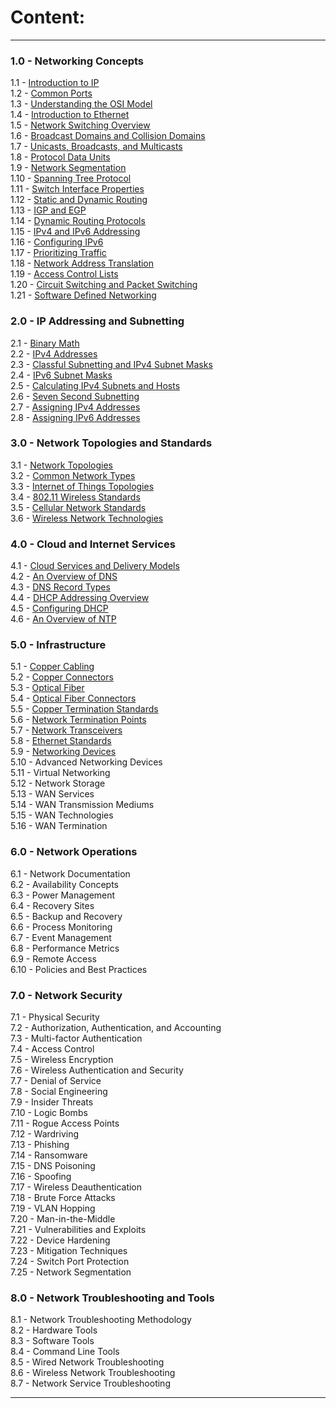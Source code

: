 # Content:  
---

### 1.0 - Networking Concepts  
1.1 - [Introduction to IP](https://github.com/aw-junaid/Computer-Science/blob/main/Computer%20Networks/Network%2B/Course/Introduction%20to%20IP.md)  
1.2 - [Common Ports](https://github.com/aw-junaid/Computer-Science/blob/main/Computer%20Networks/Network%2B/Course/Common%20Ports.md)  
1.3 - [Understanding the OSI Model](https://github.com/aw-junaid/Computer-Science/blob/main/Computer%20Networks/Network%2B/Course/Understanding%20the%20OSI%20Model.md)  
1.4 - [Introduction to Ethernet](https://github.com/aw-junaid/Computer-Science/blob/main/Computer%20Networks/Network%2B/Course/Introduction%20to%20Ethernet.md)  
1.5 - [Network Switching Overview](https://github.com/aw-junaid/Computer-Science/blob/main/Computer%20Networks/Network%2B/Course/Network%20Switching%20Overview.md)  
1.6 - [Broadcast Domains and Collision Domains](https://github.com/aw-junaid/Computer-Science/blob/main/Computer%20Networks/Network%2B/Course/Broadcast%20Domains%20and%20Collision%20Domains.md)  
1.7 - [Unicasts, Broadcasts, and Multicasts](https://github.com/aw-junaid/Computer-Science/blob/main/Computer%20Networks/Network%2B/Course/Unicasts%2C%20Broadcasts%2C%20and%20Multicasts.md)  
1.8 - [Protocol Data Units](https://github.com/aw-junaid/Computer-Science/blob/main/Computer%20Networks/Network%2B/Course/Protocol%20Data%20Units.md)  
1.9 - [Network Segmentation](https://github.com/aw-junaid/Computer-Science/blob/main/Computer%20Networks/Network%2B/Course/Network%20Segmentation.md)  
1.10 - [Spanning Tree Protocol](https://github.com/aw-junaid/Computer-Science/blob/main/Computer%20Networks/Network%2B/Course/Spanning%20Tree%20Protocol.md)  
1.11 - [Switch Interface Properties](https://github.com/aw-junaid/Computer-Science/blob/main/Computer%20Networks/Network%2B/Course/Switch%20Interface%20Properties.md)  
1.12 - [Static and Dynamic Routing](https://github.com/aw-junaid/Computer-Science/blob/main/Computer%20Networks/Network%2B/Course/Static%20and%20Dynamic%20Routing.md)  
1.13 - [IGP and EGP](https://github.com/aw-junaid/Computer-Science/blob/main/Computer%20Networks/Network%2B/Course/IGP%20and%20EGP.md)  
1.14 - [Dynamic Routing Protocols](https://github.com/aw-junaid/Computer-Science/blob/main/Computer%20Networks/Network%2B/Course/Dynamic%20Routing%20Protocols.md)  
1.15 - [IPv4 and IPv6 Addressing](https://github.com/aw-junaid/Computer-Science/blob/main/Computer%20Networks/Network%2B/Course/IPv4%20and%20IPv6%20Addressing.md)  
1.16 - [Configuring IPv6](https://github.com/aw-junaid/Computer-Science/blob/main/Computer%20Networks/Network%2B/Course/Configuring%20IPv6.md)  
1.17 - [Prioritizing Traffic](https://github.com/aw-junaid/Computer-Science/blob/main/Computer%20Networks/Network%2B/Course/Prioritizing%20Traffic.md)  
1.18 - [Network Address Translation](https://github.com/aw-junaid/Computer-Science/blob/main/Computer%20Networks/Network%2B/Course/Network%20Address%20Translation.md)  
1.19 - [Access Control Lists](https://github.com/aw-junaid/Computer-Science/blob/main/Computer%20Networks/Network%2B/Course/Access%20Control%20Lists.md)  
1.20 - [Circuit Switching and Packet Switching](https://github.com/aw-junaid/Computer-Science/blob/main/Computer%20Networks/Network%2B/Course/Circuit%20Switching%20and%20Packet%20Switching.md)  
1.21 - [Software Defined Networking](https://github.com/aw-junaid/Computer-Science/blob/main/Computer%20Networks/Network%2B/Course/Software%20Defined%20Networking.md)  

### 2.0 - IP Addressing and Subnetting  
2.1 - [Binary Math](https://github.com/aw-junaid/Computer-Science/blob/main/Computer%20Networks/Network%2B/Course/Binary%20Math.md)  
2.2 - [IPv4 Addresses](https://github.com/aw-junaid/Computer-Science/blob/main/Computer%20Networks/Network%2B/Course/IPv4%20Addresses.md)  
2.3 - [Classful Subnetting and IPv4 Subnet Masks](https://github.com/aw-junaid/Computer-Science/blob/main/Computer%20Networks/Network%2B/Course/Classful%20Subnetting%20and%20IPv4%20Subnet%20Masks.md)  
2.4 - [IPv6 Subnet Masks](https://github.com/aw-junaid/Computer-Science/blob/main/Computer%20Networks/Network%2B/Course/IPv6%20Subnet%20Masks.md)  
2.5 - [Calculating IPv4 Subnets and Hosts](https://github.com/aw-junaid/Computer-Science/blob/main/Computer%20Networks/Network%2B/Course/Calculating%20IPv4%20Subnets%20and%20Hosts.md)  
2.6 - [Seven Second Subnetting](https://github.com/aw-junaid/Computer-Science/blob/main/Computer%20Networks/Network%2B/Course/Seven%20Second%20Subnetting.md)  
2.7 - [Assigning IPv4 Addresses](https://github.com/aw-junaid/Computer-Science/blob/main/Computer%20Networks/Network%2B/Course/Assigning%20IPv4%20Addresses.md)  
2.8 - [Assigning IPv6 Addresses](https://github.com/aw-junaid/Computer-Science/blob/main/Computer%20Networks/Network%2B/Course/Assigning%20IPv6%20Addresses.md)  

### 3.0 - Network Topologies and Standards  
3.1 - [Network Topologies](https://github.com/aw-junaid/Computer-Science/blob/main/Computer%20Networks/Network%2B/Course/Network%20Topologies.md)  
3.2 - [Common Network Types](https://github.com/aw-junaid/Computer-Science/blob/main/Computer%20Networks/Network%2B/Course/Common%20Network%20Types.md)  
3.3 - [Internet of Things Topologies](https://github.com/aw-junaid/Computer-Science/blob/main/Computer%20Networks/Network%2B/Course/Internet%20of%20Things%20Topologies.md)  
3.4 - [802.11 Wireless Standards](https://github.com/aw-junaid/Computer-Science/blob/main/Computer%20Networks/Network%2B/Course/802.11%20Wireless%20Standards.md)  
3.5 - [Cellular Network Standards](https://github.com/aw-junaid/Computer-Science/blob/main/Computer%20Networks/Network%2B/Course/Cellular%20Network%20Standards.md)  
3.6 - [Wireless Network Technologies](https://github.com/aw-junaid/Computer-Science/blob/main/Computer%20Networks/Network%2B/Course/Wireless%20Network%20Technologies.md)  

### 4.0 - Cloud and Internet Services  
4.1 - [Cloud Services and Delivery Models](https://github.com/aw-junaid/Computer-Science/blob/main/Computer%20Networks/Network%2B/Course/Cloud%20Services%20and%20Delivery%20Models.md)  
4.2 - [An Overview of DNS](https://github.com/aw-junaid/Computer-Science/blob/main/Computer%20Networks/Network%2B/Course/An%20Overview%20of%20DNS.md)  
4.3 - [DNS Record Types](https://github.com/aw-junaid/Computer-Science/blob/main/Computer%20Networks/Network%2B/Course/DNS%20Record%20Types.md)  
4.4 - [DHCP Addressing Overview](https://github.com/aw-junaid/Computer-Science/blob/main/Computer%20Networks/Network%2B/Course/DHCP%20Addressing%20Overview.md)  
4.5 - [Configuring DHCP](https://github.com/aw-junaid/Computer-Science/blob/main/Computer%20Networks/Network%2B/Course/Configuring%20DHCP.md)  
4.6 - [An Overview of NTP](https://github.com/aw-junaid/Computer-Science/blob/main/Computer%20Networks/Network%2B/Course/An%20Overview%20of%20NTP.md)  

### 5.0 - Infrastructure  
5.1 - [Copper Cabling](https://github.com/aw-junaid/Computer-Science/blob/main/Computer%20Networks/Network%2B/Course/Copper%20Cabling.md)  
5.2 - [Copper Connectors](https://github.com/aw-junaid/Computer-Science/blob/main/Computer%20Networks/Network%2B/Course/Copper%20Connectors.md)  
5.3 - [Optical Fiber](https://github.com/aw-junaid/Computer-Science/blob/main/Computer%20Networks/Network%2B/Course/Optical%20Fiber.md)  
5.4 - [Optical Fiber Connectors](https://github.com/aw-junaid/Computer-Science/blob/main/Computer%20Networks/Network%2B/Course/Optical%20Fiber%20Connectors.md)  
5.5 - [Copper Termination Standards](https://github.com/aw-junaid/Computer-Science/blob/main/Computer%20Networks/Network%2B/Course/Copper%20Termination%20Standards.md)  
5.6 - [Network Termination Points](https://github.com/aw-junaid/Computer-Science/blob/main/Computer%20Networks/Network%2B/Course/Network%20Termination%20Points.md)  
5.7 - [Network Transceivers](https://github.com/aw-junaid/Computer-Science/blob/main/Computer%20Networks/Network%2B/Course/Network%20Transceivers.md)  
5.8 - [Ethernet Standards](https://github.com/aw-junaid/Computer-Science/blob/main/Computer%20Networks/Network%2B/Course/Ethernet%20Standards.md)  
5.9 - [Networking Devices](https://github.com/aw-junaid/Computer-Science/blob/main/Computer%20Networks/Network%2B/Course/Networking%20Devices.md)  
5.10 - Advanced Networking Devices  
5.11 - Virtual Networking  
5.12 - Network Storage  
5.13 - WAN Services  
5.14 - WAN Transmission Mediums  
5.15 - WAN Technologies  
5.16 - WAN Termination  

### 6.0 - Network Operations  
6.1 - Network Documentation  
6.2 - Availability Concepts  
6.3 - Power Management  
6.4 - Recovery Sites  
6.5 - Backup and Recovery  
6.6 - Process Monitoring  
6.7 - Event Management  
6.8 - Performance Metrics  
6.9 - Remote Access  
6.10 - Policies and Best Practices  

### 7.0 - Network Security  
7.1 - Physical Security  
7.2 - Authorization, Authentication, and Accounting  
7.3 - Multi-factor Authentication  
7.4 - Access Control  
7.5 - Wireless Encryption  
7.6 - Wireless Authentication and Security  
7.7 - Denial of Service  
7.8 - Social Engineering  
7.9 - Insider Threats  
7.10 - Logic Bombs  
7.11 - Rogue Access Points  
7.12 - Wardriving  
7.13 - Phishing  
7.14 - Ransomware  
7.15 - DNS Poisoning  
7.16 - Spoofing  
7.17 - Wireless Deauthentication  
7.18 - Brute Force Attacks  
7.19 - VLAN Hopping  
7.20 - Man-in-the-Middle  
7.21 - Vulnerabilities and Exploits  
7.22 - Device Hardening  
7.23 - Mitigation Techniques  
7.24 - Switch Port Protection  
7.25 - Network Segmentation  

### 8.0 - Network Troubleshooting and Tools  
8.1 - Network Troubleshooting Methodology  
8.2 - Hardware Tools  
8.3 - Software Tools  
8.4 - Command Line Tools  
8.5 - Wired Network Troubleshooting  
8.6 - Wireless Network Troubleshooting  
8.7 - Network Service Troubleshooting  

--- 
